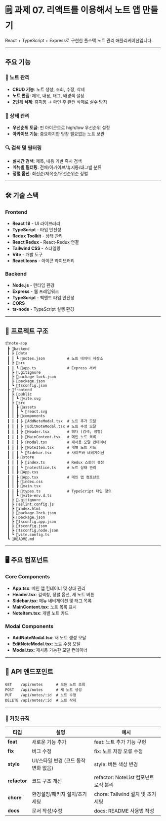 # 🗒️ 과제 07. 리액트를 이용해서 노트 앱 만들기

React + TypeScript + Express로 구현한 풀스택 노트 관리 애플리케이션입니다.

---

## 주요 기능

### 📝 노트 관리

- **CRUD 기능**: 노트 생성, 조회, 수정, 삭제
- **노트 편집**: 제목, 내용, 태그, 배경색 설정
- **2단계 삭제**: 휴지통 → 확인 후 완전 삭제로 실수 방지

### 🎯 상태 관리

- **우선순위 토글**: 핀 아이콘으로 high/low 우선순위 설정
- **아카이브 기능**: 중요하지만 당장 필요없는 노트 보관

### 🔍 검색 및 필터링

- **실시간 검색**: 제목, 내용 기반 즉시 검색
- **메뉴별 필터링**: 전체/아카이브/휴지통/태그별 분류
- **정렬 옵션**: 최신순/제목순/우선순위순 정렬

---

## 🛠️ 기술 스택

### Frontend

- **React 19** - UI 라이브러리
- **TypeScript** - 타입 안전성
- **Redux Toolkit** - 상태 관리
- **React Redux** - React-Redux 연결
- **Tailwind CSS** - 스타일링
- **Vite** - 개발 도구
- **React Icons** - 아이콘 라이브러리

### Backend

- **Node.js** - 런타임 환경
- **Express** - 웹 프레임워크
- **TypeScript** - 백엔드 타입 안전성
- **CORS**
- **ts-node** - TypeScript 실행 환경

---

## 📂 프로젝트 구조

```
📦note-app
 ┣ 📂backend
 ┃ ┣ 📂data
 ┃ ┃ ┗ 📜notes.json          # 노트 데이터 저장소
 ┃ ┣ 📂src
 ┃ ┃ ┗ 📜app.ts              # Express 서버
 ┃ ┣ 📜.gitignore
 ┃ ┣ 📜package-lock.json
 ┃ ┣ 📜package.json
 ┃ ┗ 📜tsconfig.json
 ┣ 📂frontend
 ┃ ┣ 📂public
 ┃ ┃ ┗ 📜vite.svg
 ┃ ┣ 📂src
 ┃ ┃ ┣ 📂assets
 ┃ ┃ ┃ ┗ 📜react.svg
 ┃ ┃ ┣ 📂components
 ┃ ┃ ┃ ┣ 📜AddNoteModal.tsx  # 노트 추가 모달
 ┃ ┃ ┃ ┣ 📜EditNoteModal.tsx # 노트 수정 모달
 ┃ ┃ ┃ ┣ 📜Header.tsx        # 헤더 (검색, 정렬)
 ┃ ┃ ┃ ┣ 📜MainContent.tsx   # 메인 노트 목록
 ┃ ┃ ┃ ┣ 📜Modal.tsx         # 재사용 모달 컨테이너
 ┃ ┃ ┃ ┣ 📜NoteItem.tsx      # 개별 노트 카드
 ┃ ┃ ┃ ┗ 📜Sidebar.tsx       # 사이드바 네비게이션
 ┃ ┃ ┣ 📂store
 ┃ ┃ ┃ ┣ 📜index.ts          # Redux 스토어 설정
 ┃ ┃ ┃ ┗ 📜notesSlice.ts     # 노트 상태 관리
 ┃ ┃ ┣ 📜App.css
 ┃ ┃ ┣ 📜App.tsx             # 메인 앱 컴포넌트
 ┃ ┃ ┣ 📜index.css
 ┃ ┃ ┣ 📜main.tsx
 ┃ ┃ ┣ 📜types.ts            # TypeScript 타입 정의
 ┃ ┃ ┗ 📜vite-env.d.ts
 ┃ ┣ 📜.gitignore
 ┃ ┣ 📜eslint.config.js
 ┃ ┣ 📜index.html
 ┃ ┣ 📜package-lock.json
 ┃ ┣ 📜package.json
 ┃ ┣ 📜tsconfig.app.json
 ┃ ┣ 📜tsconfig.json
 ┃ ┣ 📜tsconfig.node.json
 ┃ ┗ 📜vite.config.ts
 ┗ 📜README.md
```

---

## 🖥️ 주요 컴포넌트

### Core Components

- **App.tsx**: 메인 앱 컨테이너 및 상태 관리
- **Header.tsx**: 검색창, 정렬 옵션, 새 노트 버튼
- **Sidebar.tsx**: 메뉴 네비게이션 및 태그 목록
- **MainContent.tsx**: 노트 목록 표시
- **NoteItem.tsx**: 개별 노트 카드

### Modal Components

- **AddNoteModal.tsx**: 새 노트 생성 모달
- **EditNoteModal.tsx**: 노트 수정 모달
- **Modal.tsx**: 재사용 가능한 모달 컨테이너

---

## 🔗 API 엔드포인트

```
GET    /api/notes      # 모든 노트 조회
POST   /api/notes      # 새 노트 생성
PUT    /api/notes/:id  # 노트 수정
DELETE /api/notes/:id  # 노트 삭제
```

---

### 💬 커밋 규칙

| 타입         | 설명                                 | 예시                                  |
| ------------ | ------------------------------------ | ------------------------------------- |
| **feat**     | 새로운 기능 추가                     | feat: 노트 추가 기능 구현             |
| **fix**      | 버그 수정                            | fix: 노트 저장 오류 수정              |
| **style**    | UI/스타일 변경 (코드 동작 변화 없음) | style: 버튼 색상 변경                 |
| **refactor** | 코드 구조 개선                       | refactor: NoteList 컴포넌트 로직 분리 |
| **chore**    | 환경설정/패키지 설치/초기 세팅       | chore: Tailwind 설치 및 초기 세팅     |
| **docs**     | 문서 작성/수정                       | docs: README 사용법 작성              |
